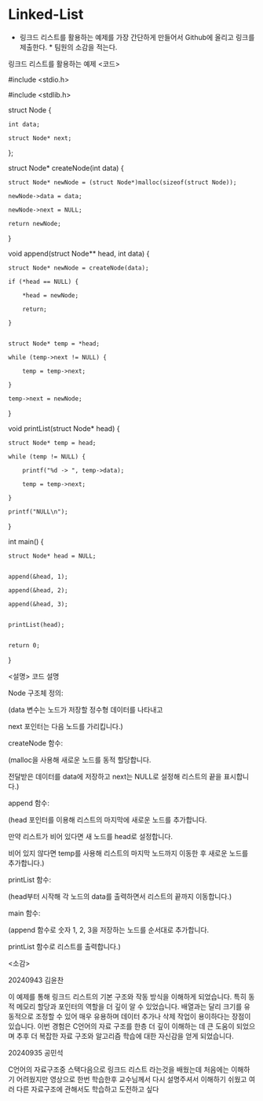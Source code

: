 # Linked-List
* 링크드 리스트를 활용하는 예제를 가장 간단하게 만들어서 Github에 올리고 링크를 제출한다. * 팀원의 소감을 적는다.


링크드 리스트를 활용하는 예제 <코드>

#include <stdio.h>

#include <stdlib.h>

struct Node {
    
    int data;          

    struct Node* next;  

};

struct Node* createNode(int data) {
    
    struct Node* newNode = (struct Node*)malloc(sizeof(struct Node)); 
    
    newNode->data = data;
    
    newNode->next = NULL;
    
    return newNode;
}


void append(struct Node** head, int data) {
    
    struct Node* newNode = createNode(data);
    
    if (*head == NULL) { 
        
        *head = newNode;
        
        return;
    
    }

    
    struct Node* temp = *head;
    
    while (temp->next != NULL) { 
       
        temp = temp->next;
   
    }

    temp->next = newNode; 

}

void printList(struct Node* head) {
 
    struct Node* temp = head;
  
    while (temp != NULL) {
   
        printf("%d -> ", temp->data);
    
        temp = temp->next;
   
    }
  
    printf("NULL\n");

}



int main() {
  
    struct Node* head = NULL; 

   
    append(&head, 1); 
   
    append(&head, 2);
    
    append(&head, 3);

  
    printList(head); 

  
    return 0;

}


<설명>
코드 설명

Node 구조체 정의:

(data 변수는 노드가 저장할 정수형 데이터를 나타내고

next 포인터는 다음 노드를 가리킵니다.)



createNode 함수:

(malloc을 사용해 새로운 노드를 동적 할당합니다.

전달받은 데이터를 data에 저장하고 next는 NULL로 설정해 리스트의 끝을 표시합니다.)


append 함수:

(head 포인터를 이용해 리스트의 마지막에 새로운 노드를 추가합니다.

만약 리스트가 비어 있다면 새 노드를 head로 설정합니다.

비어 있지 않다면 temp를 사용해 리스트의 마지막 노드까지 이동한 후 새로운 노드를 추가합니다.)



printList 함수:

(head부터 시작해 각 노드의 data를 출력하면서 리스트의 끝까지 이동합니다.)


main 함수:

(append 함수로 숫자 1, 2, 3을 저장하는 노드를 순서대로 추가합니다.

printList 함수로 리스트를 출력합니다.)

<소감>

20240943 김윤찬

이 예제를 통해 링크드 리스트의 기본 구조와 작동 방식을 이해하게 되었습니다. 
특히 동적 메모리 할당과 포인터의 역할을 더 깊이 알 수 있었습니다. 
배열과는 달리 크기를 유동적으로 조정할 수 있어 매우 유용하며 
데이터 추가나 삭제 작업이 용이하다는 장점이 있습니다. 
이번 경험은 C언어의 자료 구조를 한층 더 깊이 이해하는 데 큰 도움이 되었으며
추후 더 복잡한 자료 구조와 알고리즘 학습에 대한 자신감을 얻게 되었습니다.

20240935 공민석 

C언어의 자료구조중 스택다음으로 링크드 리스트 라는것을 배웠는데 
처음에는 이해하기 어려웠지만 영상으로 한번 학습한후 
교수님께서 다시 설명주셔서 이해하기 쉬웠고 
여러 다른 자료구조에 관해서도 학습하고 도전하고 싶다
